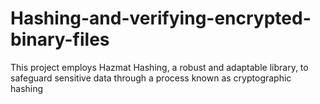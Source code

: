 # Hashing-and-verifying-encrypted-binary-files
This project employs Hazmat Hashing, a robust and adaptable library, to safeguard sensitive data through a process known as cryptographic hashing
